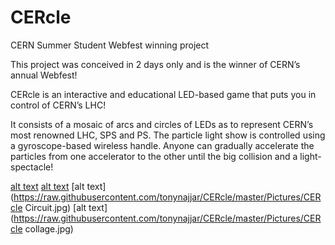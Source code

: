 # CERcle
CERN Summer Student Webfest winning project


This project was conceived in 2 days only and is the winner of CERN’s annual Webfest!

CERcle is an interactive and educational LED-based game that puts you in control of CERN’s LHC!

It consists of a mosaic of arcs and circles of LEDs as to represent CERN’s most renowned LHC, SPS and PS. The particle light show is controlled using a gyroscope-based wireless handle.
Anyone can gradually accelerate the particles from one accelerator to the other until the big collision and a light-spectacle!


[alt text](https://raw.githubusercontent.com/tonynajjar/CERcle/master/Pictures/20170722_154648.jpg)
[alt text](https://raw.githubusercontent.com/tonynajjar/CERcle/master/Pictures/20170722_205318.jpg)
[alt text](https://raw.githubusercontent.com/tonynajjar/CERcle/master/Pictures/CERcle Circuit.jpg)
[alt text](https://raw.githubusercontent.com/tonynajjar/CERcle/master/Pictures/CERcle collage.jpg)
